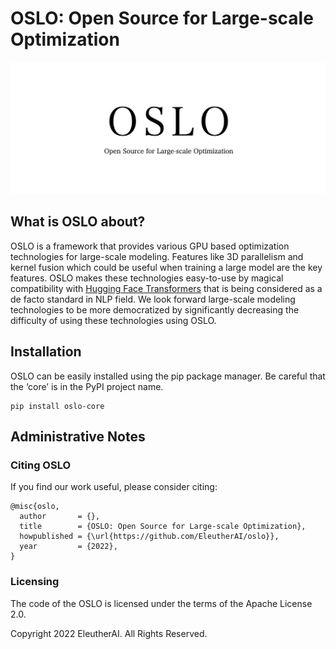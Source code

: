 # OSLO: Open Source for Large-scale Optimization

![](https://raw.githubusercontent.com/EleutherAI/oslo/main/assets/logo.png)

## What is OSLO about?

OSLO is a framework that provides various GPU based optimization technologies for large-scale modeling.
Features like 3D parallelism and kernel fusion which could be useful when training a large model are the key features.
OSLO makes these technologies easy-to-use by magical compatibility with [Hugging Face Transformers](https://github.com/huggingface/transformers) that is being considered as a de facto standard in NLP field.
We look forward large-scale modeling technologies to be more democratized by significantly decreasing the difficulty of using these technologies using OSLO.

## Installation

OSLO can be easily installed using the pip package manager.
Be careful that the ‘core’ is in the PyPI project name.

```console
pip install oslo-core
```

## Administrative Notes

### Citing OSLO

If you find our work useful, please consider citing:

```
@misc{oslo,
  author       = {},
  title        = {OSLO: Open Source for Large-scale Optimization},
  howpublished = {\url{https://github.com/EleutherAI/oslo}},
  year         = {2022},
}
```

### Licensing

The code of the OSLO is licensed under the terms of the Apache License 2.0.

Copyright 2022 EleutherAI. All Rights Reserved.
